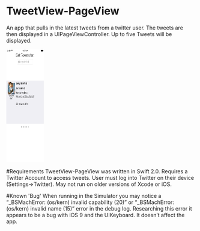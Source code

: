 # TweetView-PageView
An app that pulls in the latest tweets from a twitter user.  The tweets are then displayed in a UIPageViewController. Up to five Tweets will be displayed.  

<img  src="https://github.com/r-neil/TweetView-PageView/blob/master/README-Img/Screen.png" alt="screenshot" width="100" height="300">


#Requirements
TweetView-PageView was written in Swift 2.0.  Requires a Twitter Account to access tweets.  User must log into Twitter on their device (Settings->Twitter). May not run on older versions of Xcode or iOS.

#Known 'Bug'
When running in the Simulator you may notice a “_BSMachError: (os/kern) invalid capability (20)” or “_BSMachError: (os/kern) invalid name (15)” error in the debug log. Researching this error it appears to be a bug with iOS 9 and the UIKeyboard. It doesn’t affect the app.

